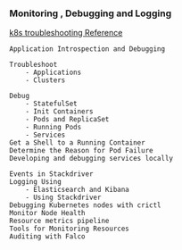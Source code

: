 
### Monitoring , Debugging and Logging

[k8s troubleshooting Reference](https://kubernetes.io/docs/tasks/debug-application-cluster/debug-running-pod/)

```
Application Introspection and Debugging

Troubleshoot 
    - Applications
    - Clusters

Debug 
    - StatefulSet
    - Init Containers
    - Pods and ReplicaSet
    - Running Pods
    - Services
Get a Shell to a Running Container
Determine the Reason for Pod Failure
Developing and debugging services locally

Events in Stackdriver
Logging Using 
    - Elasticsearch and Kibana
    - Using Stackdriver
Debugging Kubernetes nodes with crictl
Monitor Node Health
Resource metrics pipeline
Tools for Monitoring Resources
Auditing with Falco

 

```


